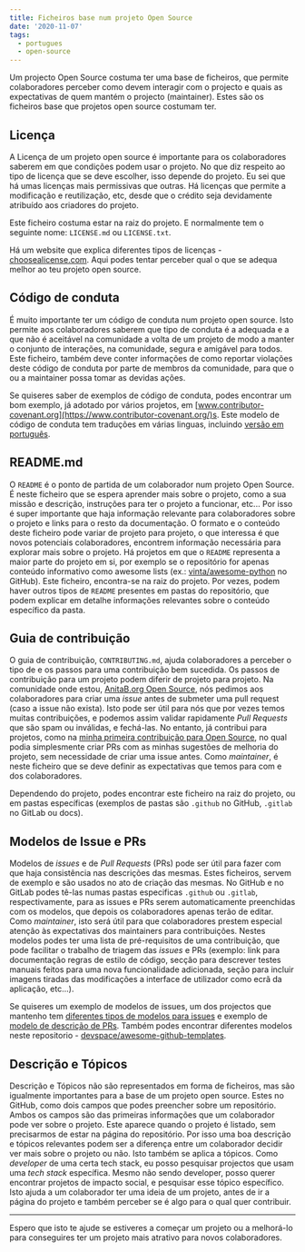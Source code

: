 ```yaml
---
title: Ficheiros base num projeto Open Source
date: '2020-11-07'
tags:
  - portugues
  - open-source
---
```


Um projecto Open Source costuma ter uma base de ficheiros, que permite colaboradores perceber como devem interagir com o projecto e quais as expectativas de quem mantém o projecto (maintainer). Estes são os ficheiros base que projetos open source costumam ter.

## Licença

A Licença de um projeto open source é importante para os colaboradores saberem em que condições podem usar o projeto. No que diz respeito ao tipo de licença que se deve escolher, isso depende do projeto. Eu sei que há umas licenças mais permissivas que outras. Há licenças que permite a modificação e reutilização, etc, desde que o crédito seja devidamente atribuído aos criadores do projeto.

Este ficheiro costuma estar na raiz do projeto. E normalmente tem o seguinte nome: `LICENSE.md` ou `LICENSE.txt`.

Há um website que explica diferentes tipos de licenças - [choosealicense.com](https://choosealicense.com/). Aqui podes tentar perceber qual o que se adequa melhor ao teu projeto open source.

## Código de conduta

É muito importante ter um código de conduta num projeto open source. Isto permite aos colaboradores saberem que tipo de conduta é a adequada e a que não é aceitável na comunidade a volta de um projeto de modo a manter o conjunto de interações, na comunidade, segura e amigável para todos. Este ficheiro, também deve conter informações de como reportar violações deste código de conduta por parte de membros da comunidade, para que o ou a maintainer possa tomar as devidas ações.

Se quiseres saber de exemplos de código de conduta, podes encontrar um bom exemplo, já adotado por vários projetos, em [www.contributor-covenant.org](https://www.contributor-covenant.org/)s. Este modelo de código de conduta tem traduções em várias linguas, incluindo [versão em português](https://www.contributor-covenant.org/pt/version/1/4/code-of-conduct/).

## README.md

O `README` é o ponto de partida de um colaborador num projeto Open Source. É neste ficheiro que se espera aprender mais sobre o projeto, como a sua missão e descrição, instruções para ter o projeto a funcionar, etc... Por isso é super importante que haja informação relevante para colaboradores sobre o projeto e links para o resto da documentação. O formato e o conteúdo deste ficheiro pode variar de projeto para projeto, o que interessa é que novos potenciais colaboradores, encontrem informação necessária para explorar mais sobre o projeto. Há projetos em que o `README` representa a maior parte do projeto em si, por exemplo se o repositório for apenas conteúdo informativo como awesome lists (ex.: [vinta/awesome-python](https://github.com/vinta/awesome-python) no GitHub). Este ficheiro, encontra-se na raiz do projeto. Por vezes, podem haver outros tipos de `README` presentes em pastas do repositório, que podem explicar em detalhe informações relevantes sobre o conteúdo específico da pasta.

## Guia de contribuição

O guia de contribuição, `CONTRIBUTING.md`, ajuda colaboradores a perceber o tipo de e os passos para uma contribuição bem sucedida. Os passos de contribuição para um projeto podem diferir de projeto para projeto. Na comunidade onde estou, [AnitaB.org Open Source](https://github.com/anitab-org), nós pedimos aos colaboradores para criar uma _issue_ antes de submeter uma pull request (caso a issue não exista). Isto pode ser útil para nós que por vezes temos muitas contribuições, e podemos assim validar rapidamente _Pull Requests_ que são spam ou inválidas, e fechá-las. No entanto, já contribui para projetos, como na [minha primeira contribuição para Open Source](/posts/my-first-open-source-contribution), no qual podia simplesmente criar PRs com as minhas sugestões de melhoria do projeto, sem necessidade de criar uma issue antes. Como _maintainer_, é neste ficheiro que se deve definir as expectativas que temos para com e dos colaboradores.

Dependendo do projeto, podes encontrar este ficheiro na raiz do projeto, ou em pastas específicas (exemplos de pastas são `.github` no GitHub, `.gitlab` no GitLab ou docs).

## Modelos de Issue e PRs

Modelos de _issues_ e de _Pull Requests_ (PRs) pode ser útil para fazer com que haja consistência nas descrições das mesmas. Estes ficheiros, servem de exemplo e são usados no ato de criação das mesmas. No GitHub e no GitLab podes tê-las numas pastas especificas `.github` ou `.gitlab`, respectivamente, para as issues e PRs serem automaticamente preenchidas com os modelos, que depois os colaboradores apenas terão de editar. Como _maintainer_, isto será útil para que colaboradores prestem especial atenção às expectativas dos maintainers para contribuições. Nestes modelos podes ter uma lista de pré-requisitos de uma contribuição, que pode facilitar o trabalho de triagem das _issues_ e PRs (exemplo: link para documentação regras de estilo de código, secção para descrever testes manuais feitos para uma nova funcionalidade adicionada, seção para incluir imagens tiradas das modificações a interface de utilizador como ecrã da aplicação, etc...).

Se quiseres um exemplo de modelos de issues, um dos projectos que mantenho tem [diferentes tipos de modelos para issues](https://github.com/anitab-org/mentorship-backend/tree/develop/.github/ISSUE_TEMPLATE) e exemplo de [modelo de descrição de PRs](https://github.com/anitab-org/mentorship-backend/blob/develop/.github/PULL_REQUEST_TEMPLATE.md). Também podes encontrar diferentes modelos neste repositorio - [devspace/awesome-github-templates](https://github.com/devspace/awesome-github-templates).

## Descrição e Tópicos

Descrição e Tópicos não são representados em forma de ficheiros, mas são igualmente importantes para a base de um projeto open source. Estes no GitHub, como dois campos que podes preencher sobre um repositório. Ambos os campos são das primeiras informações que um colaborador pode ver sobre o projeto. Este aparece quando o projeto é listado, sem precisarmos de estar na página do repositório. Por isso uma boa descrição e tópicos relevantes podem ser a diferença entre um colaborador decidir ver mais sobre o projeto ou não. Isto também se aplica a tópicos.
Como _developer_ de uma certa tech stack, eu posso pesquisar projectos que usam uma _tech stack_ específica. Mesmo não sendo developer, posso querer encontrar projetos de impacto social, e pesquisar esse tópico específico. Isto ajuda a um colaborador ter uma ideia de um projeto, antes de ir a página do projeto e também perceber se é algo para o qual quer contribuir.

---

Espero que isto te ajude se estiveres a começar um projeto ou a melhorá-lo para conseguires ter um projeto mais atrativo para novos colaboradores.
